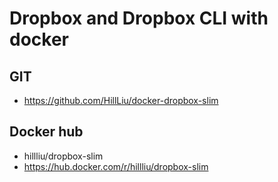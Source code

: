 Dropbox and Dropbox CLI with docker
======

## GIT
   * https://github.com/HillLiu/docker-dropbox-slim

## Docker hub
   * hillliu/dropbox-slim 
   * https://hub.docker.com/r/hillliu/dropbox-slim

